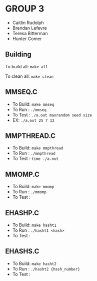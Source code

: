 # GROUP 3
* Caitlin Rudolph
* Brendan Lefevre
* Teresa Bitterman
* Hunter Comer

## Building

To build all: `make all`

To clean all: `make clean`
	
## MMSEQ.C
* To Build: ``make mmseq``
* To Run  : `./mmseq`
* To Test : `./a.out maxrandom seed size`
* EX: `./a.out 25 7 12`
	

## MMPTHREAD.C
* To Build: `make mmpthread`
* To Run  : `./mmpthread`
* To Test : `time ./a.out`


## MMOMP.C
* To Build: `make mmomp`
* To Run  : `./mmomp`
* To Test :

## EHASHP.C
* To Build: `make hasht1`
* To Run  : `./hasht1 <hash>`
* To Test :

## EHASHS.C
* To Build: `make hasht2`
* To Run  : `./hasht2 {hash_number}`
* To Test : 

